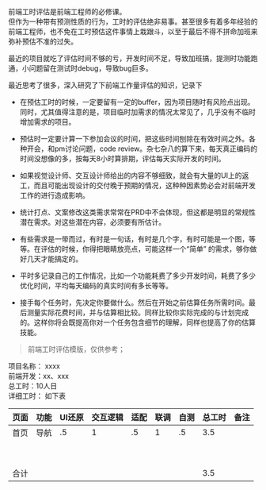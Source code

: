 前端工时评估是前端工程师的必修课。  
但作为一种带有预测性质的行为，工时的评估绝非易事。甚至很多有着多年经验的前端工程师，也不免在工时预估这件事情上栽跟斗，以至于最后不得不拼命加班来弥补预估不准的过失。

最近的项目就吃了评估时间不够的亏，开发时间不足，导致加班搞，提测时功能跑通，小问题留在测试时debug，导致bug巨多。

最近思考了很多，深入研究了下前端工作量评估的知识，记录下

+ 在预估工时的时候，一定要留有一定的buffer，因为项目随时有风险点出现。同时，尤其值得注意的是，项目临时加需求的情况太常见了，几乎没有不临时增加需求的项目。

+ 预估时一定要计算一下参加会议的时间，把这些时间刨除在有效时间之外。各种开会，和pm讨论问题，code review。杂七杂八的算下来，每天真正编码的时间没想像的多，按每天8小时算排期，评估每天实际开发的时间。

+ 如果视觉设计师、交互设计师给出的内容不够细致，就会有大量的UI上的返工，而且可能出现设计的交付晚于预期的情况，这种种因素势必会对前端开发工作的进行造成影响。

+ 统计打点、文案修改这类需求常常在PRD中不会体现，但这都是明显的常规性潜在需求。对这些潜在内容，必须要有所估计。

+ 有些需求是一带而过，有时是一句话，有时是几个字，有时可能是一个图，等等。在评估的时候，你得把眼睛放亮点，可能这样一个“简单” 的需求，够你做好几天才能搞定的。

+ 平时多记录自己的工作情况，比如一个功能耗费了多少开发时间，耗费了多少优化时间，平均每天编码的真实时间有多长等等。
 
+ 接手每个任务时，先决定你要做什么。然后在开始之前估算任务所需时间。最后测量实际花费时间，并与估算相比较。同样比较你实际完成的与计划完成的。这样你将会既提高你对一个任务包含细节的理解，同样也提高了你的估算技能。

> 前端工时评估模版，仅供参考；

项目名称： xxxx  
前端开发：xx、xxx  
总工时：10人日  
详细工时： 如下表  


| 页面 | 功能 | UI还原 | 交互逻辑 | 适配 | 联调 | 自测 | 总工时 | 备注 |  
| ------ | ------ | ------ | ------ | ------ | ------ | ------ | ------ | ------ |
| 首页 | 导航 | .5 | 1 | .5 | 1 | .5 | 3.5 |  |  
| &nbsp; |  |  |  |  |  |  |  |  |  
| &nbsp; |  |  |  |  |  |  |  |  |  
| 合计 |  |  |  |  |  |  | 3.5 |  |

